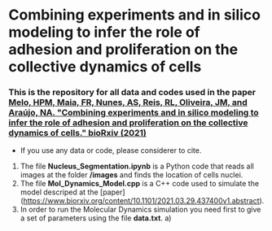 # Combining experiments and in silico modeling to infer the role of adhesion and proliferation on the collective dynamics of cells


### This is the repository for all data and codes used in the paper [Melo, HPM, Maia, FR, Nunes, AS, Reis, RL, Oliveira, JM, and Araújo, NA.  "Combining experiments and in silico modeling to infer the role of adhesion and proliferation on the collective dynamics of cells." bioRxiv (2021)](https://www.biorxiv.org/content/10.1101/2021.03.29.437400v1.abstract)

* If you use any data or code, please considerer to cite. 

1) The file **Nucleus_Segmentation.ipynb** is a Python code that reads all images at the folder **/images** and finds the location of cells nuclei.
2) The file **Mol_Dynamics_Model.cpp** is a C++ code used to simulate the model descriped at the [paper] (https://www.biorxiv.org/content/10.1101/2021.03.29.437400v1.abstract).
3) In order to run the Molecular Dynamics simulation you need first to give a set of parameters using the file **data.txt**. 
a) 


